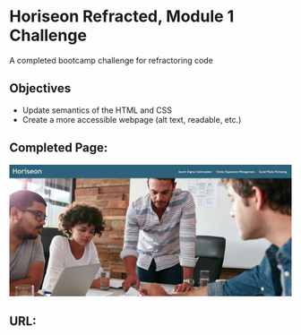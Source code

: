# Horiseon Refracted, Module 1 Challenge
A completed bootcamp challenge for refractoring code

## Objectives
* Update semantics of the HTML and CSS 
* Create a more accessible webpage (alt text, readable, etc.)


## Completed Page:
![Screenshot of Webpage](Develop\assets\images\Screenshot-webpage.png?raw=true "Screenshot")

## URL:

